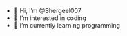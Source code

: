 - 👋 Hi, I’m @Shergeel007
- 👀 I’m interested in coding
- 🌱 I’m currently learning programming


<!---
Shergeel007/Shergeel007 is a ✨ special ✨ repository because its `README.md` (this file) appears on your GitHub profile.
You can click the Preview link to take a look at your changes.
--->
